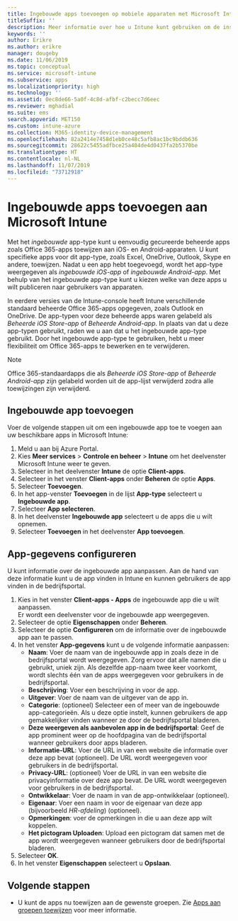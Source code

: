 ```yaml
---
title: Ingebouwde apps toevoegen op mobiele apparaten met Microsoft Intune
titleSuffix: ''
description: Meer informatie over hoe u Intune kunt gebruiken om de installatie van ingebouwde apps op mobiele apparaten te vereenvoudigen.
keywords: ''
author: Erikre
ms.author: erikre
manager: dougeby
ms.date: 11/06/2019
ms.topic: conceptual
ms.service: microsoft-intune
ms.subservice: apps
ms.localizationpriority: high
ms.technology: ''
ms.assetid: 0ec8de66-5a0f-4c8d-afbf-c2becc7d6eec
ms.reviewer: mghadial
ms.suite: ems
search.appverid: MET150
ms.custom: intune-azure
ms.collection: M365-identity-device-management
ms.openlocfilehash: 82a2414e7458d1eb0ce48c5afb8ac1bc9bddb636
ms.sourcegitcommit: 28622c5455adfbce25a404de4d0437fa2b5370be
ms.translationtype: HT
ms.contentlocale: nl-NL
ms.lasthandoff: 11/07/2019
ms.locfileid: "73712918"
---
```

# <a name="add-built-in-apps-to-microsoft-intune"></a>Ingebouwde apps toevoegen aan Microsoft Intune

Met het *ingebouwde* app-type kunt u eenvoudig gecureerde beheerde apps zoals Office 365-apps toewijzen aan iOS- en Android-apparaten. U kunt specifieke apps voor dit app-type, zoals Excel, OneDrive, Outlook, Skype en andere, toewijzen. Nadat u een app hebt toegevoegd, wordt het app-type weergegeven als *ingebouwde iOS-app* of *ingebouwde Android-app*. Met behulp van het ingebouwde app-type kunt u kiezen welke van deze apps u wilt publiceren naar gebruikers van apparaten.

In eerdere versies van de Intune-console heeft Intune verschillende standaard beheerde Office 365-apps opgegeven, zoals Outlook en OneDrive. De app-typen voor deze beheerde apps waren gelabeld als *Beheerde iOS Store-app* of *Beheerde Android-app*. In plaats van dat u deze app-typen gebruikt, raden we u aan dat u het ingebouwde app-type gebruikt. Door het ingebouwde app-type te gebruiken, hebt u meer flexibiliteit om Office 365-apps te bewerken en te verwijderen.

>[!NOTE]
>Office 365-standaardapps die als *Beheerde iOS Store-app* of *Beheerde Android-app* zijn gelabeld worden uit de app-lijst verwijderd zodra alle toewijzingen zijn verwijderd.

## <a name="add-a-built-in-app"></a>Ingebouwde app toevoegen

Voer de volgende stappen uit om een ingebouwde app toe te voegen aan uw beschikbare apps in Microsoft Intune:
1. Meld u aan bij Azure Portal.
2. Kies **Meer services** > **Controle en beheer** > **Intune** om het deelvenster Microsoft Intune weer te geven.
3. Selecteer in het deelvenster **Intune** de optie **Client-apps**.
4. Selecteer in het venster **Client-apps** onder **Beheren** de optie **Apps**.
5. Selecteer **Toevoegen**.
6. In het app-venster **Toevoegen** in de lijst **App-type** selecteert u **Ingebouwde app**.
7. Selecteer **App selecteren**.
8. In het deelvenster **Ingebouwde app** selecteert u de apps die u wilt opnemen.
9. Selecteer **Toevoegen** in het deelvenster **App toevoegen**.


## <a name="configure-app-information"></a>App-gegevens configureren

U kunt informatie over de ingebouwde app aanpassen. Aan de hand van deze informatie kunt u de app vinden in Intune en kunnen gebruikers de app vinden in de bedrijfsportal.
1. Kies in het venster **Client-apps - Apps** de ingebouwde app die u wilt aanpassen.  
    Er wordt een deelvenster voor de ingebouwde app weergegeven.
2. Selecteer de optie **Eigenschappen** onder **Beheren**.
3. Selecteer de optie **Configureren** om de informatie over de ingebouwde app aan te passen.
4. In het venster **App-gegevens** kunt u de volgende informatie aanpassen:
    - **Naam**: Voer de naam van de ingebouwde app in zoals deze in de bedrijfsportal wordt weergegeven. Zorg ervoor dat alle namen die u gebruikt, uniek zijn. Als dezelfde app-naam twee keer voorkomt, wordt slechts één van de apps weergegeven voor gebruikers in de bedrijfsportal.
    - **Beschrijving**: Voer een beschrijving in voor de app. 
    - **Uitgever**: Voer de naam van de uitgever van de app in.
    - **Categorie**: (optioneel) Selecteer een of meer van de ingebouwde app-categorieën. Als u deze optie instelt, kunnen gebruikers de app gemakkelijker vinden wanneer ze door de bedrijfsportal bladeren.
    - **Deze weergeven als aanbevolen app in de bedrijfsportal**: Geef de app prominent weer op de hoofdpagina van de bedrijfsportal wanneer gebruikers door apps bladeren.
    - **Informatie-URL**: Voer de URL in van een website die informatie over deze app bevat (optioneel). De URL wordt weergegeven voor gebruikers in de bedrijfsportal.
    - **Privacy-URL**: (optioneel) Voer de URL in van een website die privacyinformatie over deze app bevat. De URL wordt weergegeven voor gebruikers in de bedrijfsportal.
    - **Ontwikkelaar**: Voer de naam in van de app-ontwikkelaar (optioneel).
    - **Eigenaar**: Voer een naam in voor de eigenaar van deze app (bijvoorbeeld *HR-afdeling*) (optioneel).
    - **Opmerkingen**: voer de opmerkingen in die u aan deze app wilt koppelen.
    - **Het pictogram Uploaden**: Upload een pictogram dat samen met de app wordt weergegeven wanneer gebruikers door de bedrijfsportal bladeren.
4. Selecteer **OK**.
5. In het venster **Eigenschappen** selecteert u **Opslaan**.

## <a name="next-steps"></a>Volgende stappen

- U kunt de apps nu toewijzen aan de gewenste groepen. Zie [Apps aan groepen toewijzen](apps-deploy.md) voor meer informatie.
